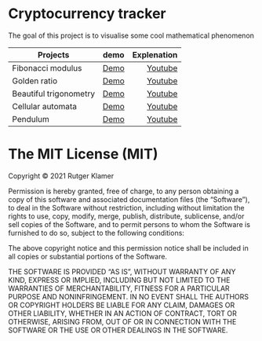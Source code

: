 # Cryptocurrency tracker
The goal of this project is to visualise some cool mathematical phenomenon

| Projects      | demo           | Explenation  |
| ------------- |:-------------:| -----:|
| Fibonacci modulus     | [Demo](https://rutgerklamer.nl/maths/fibonacci_modulus) |[Youtube](https://www.youtube.com/watch?v=o1eLKODSCqw) |
| Golden ratio     | [Demo](https://rutgerklamer.nl/maths/golden_ratio) |[Youtube](https://www.youtube.com/watch?v=sj8Sg8qnjOg) |
| Beautiful trigonometry     | [Demo](https://rutgerklamer.nl/maths/beautiful_trigonometry) |[Youtube](https://www.youtube.com/watch?v=snHKEpCv0Hk) |
| Cellular automata     | [Demo](https://rutgerklamer.nl/maths/cellular_automata) |[Youtube](https://www.youtube.com/watch?v=R9Plq-D1gEk) |
| Pendulum     | [Demo](https://rutgerklamer.nl/maths/pendulum) |[Youtube](https://www.youtube.com/watch?v=uWzPe_S-RVE) |

The MIT License (MIT)
=====================

Copyright © 2021 Rutger Klamer

Permission is hereby granted, free of charge, to any person
obtaining a copy of this software and associated documentation
files (the “Software”), to deal in the Software without
restriction, including without limitation the rights to use,
copy, modify, merge, publish, distribute, sublicense, and/or sell
copies of the Software, and to permit persons to whom the
Software is furnished to do so, subject to the following
conditions:

The above copyright notice and this permission notice shall be
included in all copies or substantial portions of the Software.

THE SOFTWARE IS PROVIDED “AS IS”, WITHOUT WARRANTY OF ANY KIND,
EXPRESS OR IMPLIED, INCLUDING BUT NOT LIMITED TO THE WARRANTIES
OF MERCHANTABILITY, FITNESS FOR A PARTICULAR PURPOSE AND
NONINFRINGEMENT. IN NO EVENT SHALL THE AUTHORS OR COPYRIGHT
HOLDERS BE LIABLE FOR ANY CLAIM, DAMAGES OR OTHER LIABILITY,
WHETHER IN AN ACTION OF CONTRACT, TORT OR OTHERWISE, ARISING
FROM, OUT OF OR IN CONNECTION WITH THE SOFTWARE OR THE USE OR
OTHER DEALINGS IN THE SOFTWARE.
